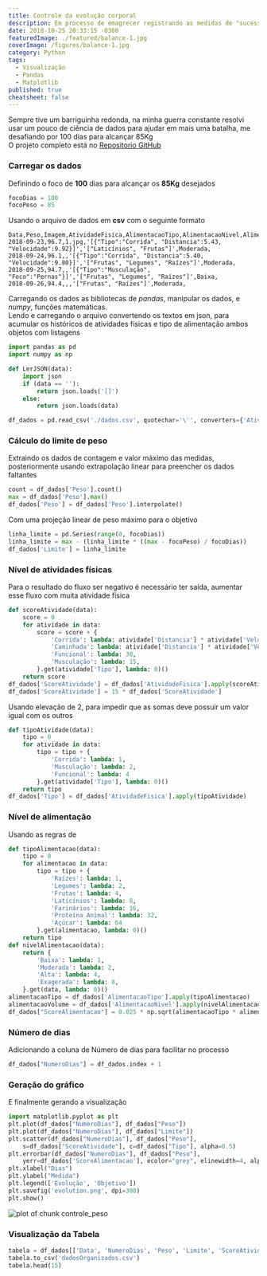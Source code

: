```yaml
---
title: Controle da evolução corporal
description: Em processo de emagrecer registrando as medidas de "sucesso"
date: 2018-10-25 20:33:15 -0300
featuredImage: ./featured/balance-1.jpg
coverImage: /figures/balance-1.jpg
category: Python
tags:
  - Visualização
  - Pandas
  - Matplotlib
published: true
cheatsheet: false
---
```


Sempre tive um barriguinha redonda, na minha guerra constante resolvi usar um pouco de ciência de dados para ajudar em mais uma batalha, me desafiando por 100 dias para alcançar 85Kg  
O projeto completo está no [Repositorio GitHub](https://github.com/johnywalves/PyStudies/tree/master/Controle_Peso_100_dias)

### Carregar os dados

Definindo o foco de **100** dias para alcançar os **85Kg** desejados

```python
focoDias = 100
focoPeso = 85
```

Usando o arquivo de dados em **csv** com o seguinte formato

```text
Data,Peso,Imagem,AtividadeFisica,AlimentacaoTipo,AlimentacaoNivel,AlimentacaoCondicao
2018-09-23,96.7,1.jpg,'[{"Tipo":"Corrida", "Distancia":5.43, "Velocidade":9.92}]','["Laticínios", "Frutas"]',Moderada,
2018-09-24,96.1,,'[{"Tipo":"Corrida", "Distancia":5.40, "Velocidade":9.80}]','["Frutas", "Legumes", "Raízes"]',Moderada,
2018-09-25,94.7,,'[{"Tipo":"Musculação", "Foco":"Pernas"}]','["Frutas", "Legumes", "Raízes"]',Baixa,
2018-09-26,94.4,,,'["Frutas", "Raízes"]',Moderada,
```

Carregando os dados as bibliotecas de _pandas_, manipular os dados, e _numpy_, funções matemáticas.  
Lendo e carregando o arquivo convertendo os textos em json, para acumular os históricos de atividades físicas e tipo de alimentação ambos objetos com listagens

```python
import pandas as pd
import numpy as np

def LerJSON(data):
    import json
    if (data == ''):
        return json.loads('[]')
    else:
        return json.loads(data)

df_dados = pd.read_csv('./dados.csv', quotechar='\'', converters={'AtividadeFisica':LerJSON, 'AlimentacaoTipo':LerJSON}, header=0)
```

### Cálculo do limite de peso

Extraindo os dados de contagem e valor máximo das medidas, posteriormente usando extrapolação linear para preencher os dados faltantes

```python
count = df_dados['Peso'].count()
max = df_dados['Peso'].max()
df_dados['Peso'] = df_dados['Peso'].interpolate()
```

Com uma projeção linear de peso máximo para o objetivo

```python
linha_limite = pd.Series(range(0, focoDias))
linha_limite = max - (linha_limite * ((max - focoPeso) / focoDias))
df_dados['Limite'] = linha_limite
```

### Nível de atividades físicas

Para o resultado do fluxo ser negativo é necessário ter saída, aumentar esse fluxo com muita atividade física

```python
def scoreAtividade(data):
    score = 0
    for atividade in data:
        score = score + {
            'Corrida': lambda: atividade['Distancia'] * atividade['Velocidade'],
            'Caminhada': lambda: atividade['Distancia'] * atividade['Velocidade'] * 0.5,
            'Funcional': lambda: 30,
            'Musculação': lambda: 15,
        }.get(atividade['Tipo'], lambda: 0)()
    return score
df_dados['ScoreAtividade'] = df_dados['AtividadeFisica'].apply(scoreAtividade)
df_dados['ScoreAtividade'] = 15 * df_dados['ScoreAtividade']
```

Usando elevação de 2, para impedir que as somas deve possuir um valor igual com os outros

```python
def tipoAtividade(data):
    tipo = 0
    for atividade in data:
        tipo = tipo + {
            'Corrida': lambda: 1,
            'Musculação': lambda: 2,
            'Funcional': lambda: 4
        }.get(atividade['Tipo'], lambda: 0)()
    return tipo
df_dados['Tipo'] = df_dados['AtividadeFisica'].apply(tipoAtividade)
```

### Nível de alimentação

Usando as regras de

```python
def tipoAlimentacao(data):
    tipo = 0
    for alimentacao in data:
        tipo = tipo + {
            'Raízes': lambda: 1,
            'Legumes': lambda: 2,
            'Frutas': lambda: 4,
            'Laticínios': lambda: 8,
            'Farinários': lambda: 16,
            'Proteína Animal': lambda: 32,
            'Açúcar': lambda: 64
        }.get(alimentacao, lambda: 0)()
    return tipo
def nivelAlimentacao(data):
    return {
        'Baixa': lambda: 1,
        'Moderada': lambda: 2,
        'Alta': lambda: 4,
        'Exagerada': lambda: 8,
    }.get(data, lambda: 0)()
alimentacaoTipo = df_dados['AlimentacaoTipo'].apply(tipoAlimentacao)
alimentacaoVolume = df_dados['AlimentacaoNivel'].apply(nivelAlimentacao)
df_dados["ScoreAlimentacao"] = 0.025 * np.sqrt(alimentacaoTipo * alimentacaoVolume)
```

### Número de dias

Adicionando a coluna de Número de dias para facilitar no processo

```python
df_dados["NumeroDias"] = df_dados.index + 1
```

### Geração do gráfico

E finalmente gerando a visualização

```python
import matplotlib.pyplot as plt
plt.plot(df_dados["NumeroDias"], df_dados["Peso"])
plt.plot(df_dados["NumeroDias"], df_dados["Limite"])
plt.scatter(df_dados["NumeroDias"], df_dados["Peso"],
    s=df_dados["ScoreAtividade"], c=df_dados["Tipo"], alpha=0.5)
plt.errorbar(df_dados["NumeroDias"], df_dados["Peso"],
    yerr=df_dados['ScoreAlimentacao'], ecolor="grey", elinewidth=4, alpha=0.75, fmt='none')
plt.xlabel("Dias")
plt.ylabel("Medida")
plt.legend(['Evolução', 'Objetivo'])
plt.savefig('evolution.png', dpi=300)
plt.show()
```

![plot of chunk controle_peso](/figures/controle_peso-1.svg)

### Visualização da Tabela

```python
tabela = df_dados[['Data', 'NumeroDias', 'Peso', 'Limite', 'ScoreAtividade', 'ScoreAlimentacao', 'AlimentacaoCondicao']]
tabela.to_csv('dadosOrganizados.csv')
tabela.head(15)
```
